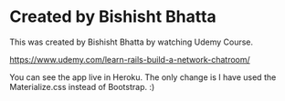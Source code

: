 # Created by Bishisht Bhatta
This was created by Bishisht Bhatta by watching Udemy Course. 

https://www.udemy.com/learn-rails-build-a-network-chatroom/

You can see the app live in Heroku.
The only change is I have used the Materialize.css instead of Bootstrap. :)